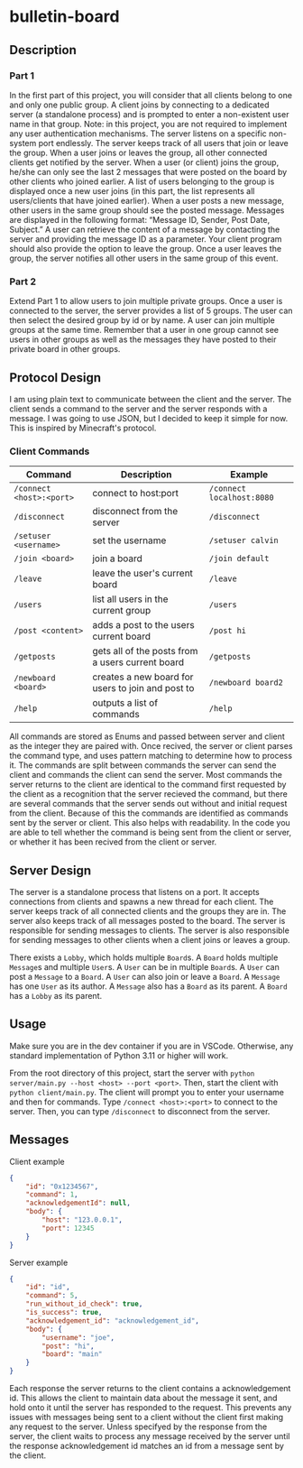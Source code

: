 # bulletin-board

## Description

### Part 1

In the first part of this project, you will consider that all clients belong to one and only one public group. A client joins by connecting
to a dedicated server (a standalone process) and is prompted to enter a non-existent user name in that group. Note: in this project, you are
not required to implement any user authentication mechanisms. The server listens on a specific non-system port endlessly. The server keeps
track of all users that join or leave the group. When a user joins or leaves the group, all other connected clients get notified by the
server. When a user (or client) joins the group, he/she can only see the last 2 messages that were posted on the board by other clients who
joined earlier. A list of users belonging to the group is displayed once a new user joins (in this part, the list represents all
users/clients that have joined earlier). When a user posts a new message, other users in the same group should see the posted message.
Messages are displayed in the following format: “Message ID, Sender, Post Date, Subject.” A user can retrieve the content of a message by
contacting the server and providing the message ID as a parameter. Your client program should also provide the option to leave the group.
Once a user leaves the group, the server notifies all other users in the same group of this event.

### Part 2

Extend Part 1 to allow users to join multiple private groups. Once a user is connected to the server, the server provides a list of 5
groups. The user can then select the desired group by id or by name. A user can join multiple groups at the same time. Remember that a user
in one group cannot see users in other groups as well as the messages they have posted to their private board in other groups.

## Protocol Design

I am using plain text to communicate between the client and the server. The client sends a command to the server and the server responds
with a message. I was going to use JSON, but I decided to keep it simple for now. This is inspired by Minecraft's protocol.

### Client Commands

| Command                  | Description                                       | Example                   |
| ------------------------ | ------------------------------------------------- | ------------------------- |
| `/connect <host>:<port>` | connect to host:port                              | `/connect localhost:8080` |
| `/disconnect`            | disconnect from the server                        | `/disconnect`             |
| `/setuser <username>`    | set the username                                  | `/setuser calvin`         |
| `/join <board>`          | join a board                                      | `/join default`           |
| `/leave`                 | leave the user's current board                    | `/leave`                  |
| `/users`                 | list all users in the current group               | `/users`                  |
| `/post <content>`        | adds a post to the users current board            | `/post hi`                |
| `/getposts`              | gets all of the posts from a users current board  | `/getposts`               |
| `/newboard <board>`      | creates a new board for users to join and post to | `/newboard board2`        |
| `/help`                  | outputs a list of commands                        | `/help`                   |

All commands are stored as Enums and passed between server and client as the integer they are paired with. Once recived, the server or
client parses the command type, and uses pattern matching to determine how to process it. The commands are split between commands the server
can send the client and commands the client can send the server. Most commands the server returns to the client are identical to the command
first requested by the client as a recognition that the server recieved the command, but there are several commands that the server sends
out without and initial request from the client. Because of this the commands are identified as commands sent by the server or client. This
also helps with readability. In the code you are able to tell whether the command is being sent from the client or server, or whether it has
been recived from the client or server.

## Server Design

The server is a standalone process that listens on a port. It accepts connections from clients and spawns a new thread for each client. The
server keeps track of all connected clients and the groups they are in. The server also keeps track of all messages posted to the board. The
server is responsible for sending messages to clients. The server is also responsible for sending messages to other clients when a client
joins or leaves a group.

There exists a `Lobby`, which holds multiple `Board`s. A `Board` holds multiple `Message`s and multiple `User`s. A `User` can be in multiple
`Board`s. A `User` can post a `Message` to a `Board`. A `User` can also join or leave a `Board`. A `Message` has one `User` as its author. A
`Message` also has a `Board` as its parent. A `Board` has a `Lobby` as its parent.

## Usage

Make sure you are in the dev container if you are in VSCode. Otherwise, any standard implementation of Python 3.11 or higher will work.

From the root directory of this project, start the server with `python server/main.py --host <host> --port <port>`. Then, start the client
with `python client/main.py`. The client will prompt you to enter your username and then for commands. Type `/connect <host>:<port>` to
connect to the server. Then, you can type `/disconnect` to disconnect from the server.

## Messages

Client example

```json
{
    "id": "0x1234567",
    "command": 1,
    "acknowledgementId": null,
    "body": {
        "host": "123.0.0.1",
        "port": 12345
    }
}
```

Server example

```json
{
    "id": "id",
    "command": 5,
    "run_without_id_check": true,
    "is_success": true,
    "acknowledgement_id": "acknowledgement_id",
    "body": {
        "username": "joe",
        "post": "hi",
        "board": "main"
    }
}
```

Each response the server returns to the client contains a acknowledgement id. This allows the client to maintain data about the message it
sent, and hold onto it until the server has responded to the request. This prevents any issues with messages being sent to a client without
the client first making any request to the server. Unless specifyed by the response from the server, the client waits to process any message
received by the server until the response acknowledgement id matches an id from a message sent by the client.
